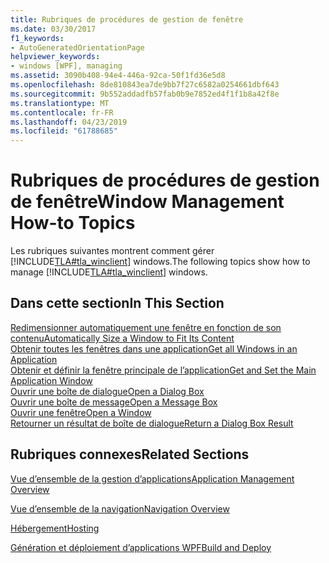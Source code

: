 ```yaml
---
title: Rubriques de procédures de gestion de fenêtre
ms.date: 03/30/2017
f1_keywords:
- AutoGeneratedOrientationPage
helpviewer_keywords:
- windows [WPF], managing
ms.assetid: 3090b408-94e4-446a-92ca-50f1fd36e5d8
ms.openlocfilehash: 8de810843ea7de9bb7f27c6582a0254661dbf643
ms.sourcegitcommit: 9b552addadfb57fab0b9e7852ed4f1f1b8a42f8e
ms.translationtype: MT
ms.contentlocale: fr-FR
ms.lasthandoff: 04/23/2019
ms.locfileid: "61788685"
---
```

# <a name="window-management-how-to-topics"></a><span data-ttu-id="e678d-102">Rubriques de procédures de gestion de fenêtre</span><span class="sxs-lookup"><span data-stu-id="e678d-102">Window Management How-to Topics</span></span>
<span data-ttu-id="e678d-103">Les rubriques suivantes montrent comment gérer [!INCLUDE[TLA#tla_winclient](../../../../includes/tlasharptla-winclient-md.md)] windows.</span><span class="sxs-lookup"><span data-stu-id="e678d-103">The following topics show how to manage [!INCLUDE[TLA#tla_winclient](../../../../includes/tlasharptla-winclient-md.md)] windows.</span></span>  
  
## <a name="in-this-section"></a><span data-ttu-id="e678d-104">Dans cette section</span><span class="sxs-lookup"><span data-stu-id="e678d-104">In This Section</span></span>  
 [<span data-ttu-id="e678d-105">Redimensionner automatiquement une fenêtre en fonction de son contenu</span><span class="sxs-lookup"><span data-stu-id="e678d-105">Automatically Size a Window to Fit Its Content</span></span>](how-to-automatically-size-a-window-to-fit-its-content.md)  
  [<span data-ttu-id="e678d-106">Obtenir toutes les fenêtres dans une application</span><span class="sxs-lookup"><span data-stu-id="e678d-106">Get all Windows in an Application</span></span>](how-to-get-all-windows-in-an-application.md)  
  [<span data-ttu-id="e678d-107">Obtenir et définir la fenêtre principale de l’application</span><span class="sxs-lookup"><span data-stu-id="e678d-107">Get and Set the Main Application Window</span></span>](how-to-get-and-set-the-main-application-window.md)  
  [<span data-ttu-id="e678d-108">Ouvrir une boîte de dialogue</span><span class="sxs-lookup"><span data-stu-id="e678d-108">Open a Dialog Box</span></span>](how-to-open-a-dialog-box.md)  
  [<span data-ttu-id="e678d-109">Ouvrir une boîte de message</span><span class="sxs-lookup"><span data-stu-id="e678d-109">Open a Message Box</span></span>](how-to-open-a-message-box.md)  
  [<span data-ttu-id="e678d-110">Ouvrir une fenêtre</span><span class="sxs-lookup"><span data-stu-id="e678d-110">Open a Window</span></span>](how-to-open-a-window.md)  
  [<span data-ttu-id="e678d-111">Retourner un résultat de boîte de dialogue</span><span class="sxs-lookup"><span data-stu-id="e678d-111">Return a Dialog Box Result</span></span>](how-to-return-a-dialog-box-result.md)  
  
## <a name="related-sections"></a><span data-ttu-id="e678d-112">Rubriques connexes</span><span class="sxs-lookup"><span data-stu-id="e678d-112">Related Sections</span></span>  
 [<span data-ttu-id="e678d-113">Vue d’ensemble de la gestion d’applications</span><span class="sxs-lookup"><span data-stu-id="e678d-113">Application Management Overview</span></span>](application-management-overview.md)  
  
 [<span data-ttu-id="e678d-114">Vue d’ensemble de la navigation</span><span class="sxs-lookup"><span data-stu-id="e678d-114">Navigation Overview</span></span>](navigation-overview.md)  
  
 [<span data-ttu-id="e678d-115">Hébergement</span><span class="sxs-lookup"><span data-stu-id="e678d-115">Hosting</span></span>](hosting-wpf-applications.md)  
  
 [<span data-ttu-id="e678d-116">Génération et déploiement d’applications WPF</span><span class="sxs-lookup"><span data-stu-id="e678d-116">Build and Deploy</span></span>](building-and-deploying-wpf-applications.md)
